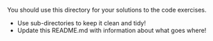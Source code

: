 You should use this directory for your solutions to the code exercises.
* Use sub-directories to keep it clean and tidy!
* Update this README.md with information about what goes where!